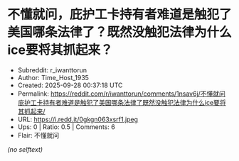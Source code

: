 # 不懂就问，庇护工卡持有者难道是触犯了美国哪条法律了？既然没触犯法律为什么ice要将其抓起来？

- Subreddit: r_iwanttorun
- Author: Time_Host_1935
- Created: 2025-09-28 00:37:18 UTC
- Permalink: https://reddit.com/r/iwanttorun/comments/1nsav6j/不懂就问庇护工卡持有者难道是触犯了美国哪条法律了既然没触犯法律为什么ice要将其抓起来/
- URL: https://i.redd.it/0gkgn063xsrf1.jpeg
- Ups: 0 | Ratio: 0.5 | Comments: 6
- Flair: 不懂就问

_(no selftext)_

